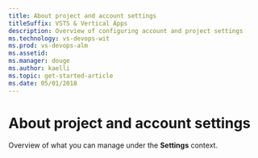 ```yaml
---
title: About project and account settings
titleSuffix: VSTS & Vertical Apps
description: Overview of configuring account and project settings
ms.technology: vs-devops-wit
ms.prod: vs-devops-alm
ms.assetid:  
ms.manager: douge
ms.author: kaelli
ms.topic: get-started-article
ms.date: 05/01/2018
---
```


# About project and account settings 

Overview of what you can manage under the **Settings** context.  

 

 

